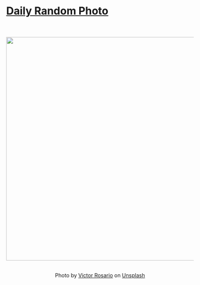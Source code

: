 # [Daily Random Photo](https://www.dailyrandomphoto.com/)

<div align="center">
  <br>
  <br>
  <a href="https://www.dailyrandomphoto.com/p/2023/2023-09-24/"><img src="https://images.unsplash.com/photo-1693761935254-6d1ae28f45ed?crop=entropy&cs=tinysrgb&fit=max&fm=jpg&ixid=M3w3NzUwOHwwfDF8cmFuZG9tfHx8fHx8fHx8MTY5NTUxNTQwOHw&ixlib=rb-4.0.3&q=80&w=1080" width="600px"></a>
  <br>
  <br>
  <p class="has-text-grey">Photo by <a href="https://unsplash.com/@vrrosario?utm_source=Daily%20Random%20Photo&amp;utm_medium=referral" target="_blank" rel="noopener noreferrer">Victor Rosario</a> on <a href="https://unsplash.com/photos/an-aerial-view-of-a-beach-with-palm-trees-W50G-QtjZgQ?utm_source=Daily%20Random%20Photo&amp;utm_medium=referral" target="_blank" rel="noopener noreferrer">Unsplash</a></p>
</div>
